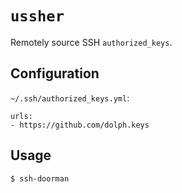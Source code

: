 # `ussher`

Remotely source SSH `authorized_keys`.

## Configuration

`~/.ssh/authorized_keys.yml`:

```
urls:
- https://github.com/dolph.keys
```

## Usage

```
$ ssh-doorman
```
